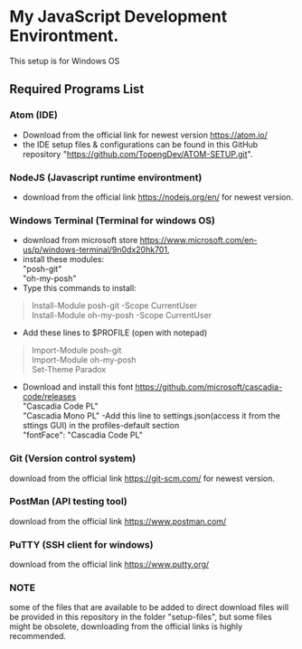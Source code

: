 # My JavaScript Development Environtment.

This setup is for Windows OS

## Required Programs List

### Atom (IDE) 
- Download from the official link for newest version https://atom.io/ 
- the IDE setup files & configurations can be found in this GitHub repository "https://github.com/TopengDev/ATOM-SETUP.git".
### NodeJS (Javascript runtime environtment)
- download from the official link https://nodejs.org/en/ for newest version.
### Windows Terminal (Terminal for windows OS)
- download from microsoft store https://www.microsoft.com/en-us/p/windows-terminal/9n0dx20hk701,
- install these modules:  
"posh-git"  
"oh-my-posh"
- Type this commands to install:  
>Install-Module posh-git -Scope CurrentUser  
>Install-Module oh-my-posh -Scope CurrentUser
- Add these lines to $PROFILE (open with notepad)  
>Import-Module posh-git  
>Import-Module oh-my-posh  
>Set-Theme Paradox
- Download and install this font https://github.com/microsoft/cascadia-code/releases  
"Cascadia Code PL"  
"Cascadia Mono PL"
-Add this line to settings.json(access it from the sttings GUI) in the profiles-default section  
"fontFace": "Cascadia Code PL"
### Git (Version control system) 
download from the official link https://git-scm.com/ for newest version.
### PostMan (API testing tool) 
download from the official link https://www.postman.com/
### PuTTY (SSH client for windows) 
download from the official link https://www.putty.org/


### NOTE
some of the files that are available to be added to direct download files will be provided in this repository in the folder "setup-files", but some files might be obsolete, downloading from the official links is highly recommended.
